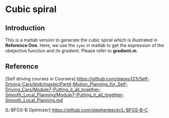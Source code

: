 # Cubic spiral
## Introduction
This is a matlab version to generate the cubic spiral which is illustrated in __Reference One__.
Here, we use the `syms` in matlab to get the expression of the obejective function and its gradient. Please refer to __gradient.m__.

## Reference
[Self driving courses in Coursera] https://github.com/qiaoxu123/Self-Driving-Cars/blob/master/Part4-Motion_Planning_for_Self-Driving_Cars/Module7-Putting_it_all_together-Smooth_Local_Planning/Module7-Putting_it_all_together-Smooth_Local_Planning.md

[L-BFGS-B Optimizer] https://github.com/stephenbeckr/L-BFGS-B-C
